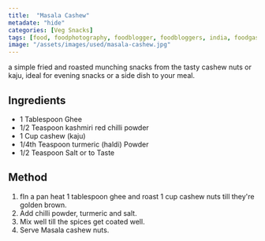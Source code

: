 ```yaml
---
title:  "Masala Cashew"
metadate: "hide"
categories: [Veg Snacks]
tags: [food, foodphotography, foodblogger, foodbloggers, india, foodgasm, indianfood, love, foodcoma, foodporn,indiancooking, indianrecipe, foodlovers, indianfood, indianfoodbloggers, foodiesofinstagram, foodlove, indian, indiancouple, eatlocal, eathealthy, eatwell, desifood, trending, tasty, taste, yummyinmytummy, foodie, instafood, instafoodie, foodstagram, instagood, passionatepaprika, foodblog, easy, indian, recipe, mothersrecipe, cooking, easycooking, easyrecipe, simple, simplefood ]
image: "/assets/images/used/masala-cashew.jpg"
---
```


a simple fried and roasted munching snacks from the tasty cashew nuts or kaju, ideal for evening snacks or a side dish to your meal. 

## Ingredients

- 1 Tablespoon Ghee 
- 1/2 Teaspoon kashmiri red chilli powder 
- 1 Cup cashew (kaju)
- 1/4th Teaspoon turmeric (haldi) Powder
- 1/2 Teaspoon Salt or to Taste

## Method

1. fIn a pan heat 1 tablespoon ghee and roast 1 cup cashew nuts till they're golden brown.
2. Add chilli powder, turmeric and salt.
3. Mix well till the spices get coated well.
4. Serve Masala cashew nuts.

